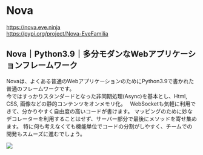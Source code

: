 # Nova
https://nova.eve.ninja  
https://pypi.org/project/Nova-EveFamilia

## Nova｜Python3.9｜多分モダンなWebアプリケーションフレームワーク
Novaは、よくある普通のWebアプリケーションのためにPython3.9で書かれた普通のフレームワークです。  
今ではすっかりスタンダードとなった非同期処理(Async)を基本とし、Html, CSS, 画像などの静的コンテンツをオンメモリ化。　 
WebSocketも気軽に利用できて、分かりやすく自由度の高いコードが書けます。 マッピングのために妙なデコレーターを利用することはせず、サーバー部分で最後にメソッドを寄せ集めます。 特に何も考えなくても機能単位でコードの分割がしやすく、チームでの開発もスムーズに進むでしょう。  
  
[![](https://nova.eve.ninja/img/wallpaper.png)](https://nova.eve.ninja)
